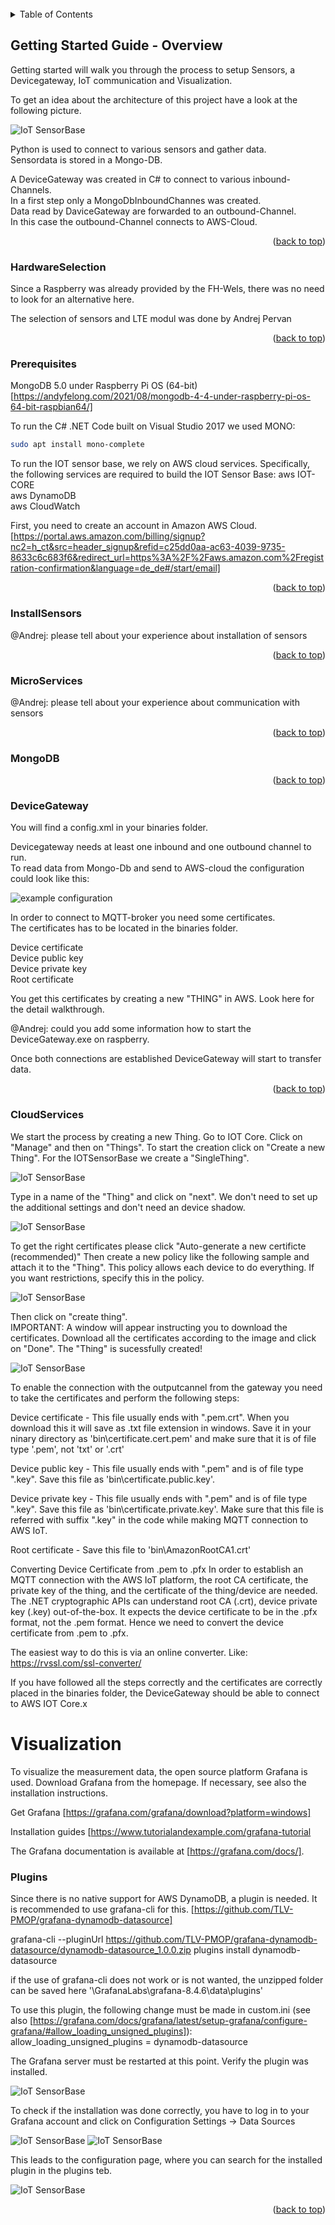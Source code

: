 <div id="top"></div>

<br />

<!-- TABLE OF CONTENTS -->
<details>
  <summary>Table of Contents</summary>
  <ol>    
    <li>
      <a href="#getting-started">Getting Started</a>
      <ul>
	    <li><a href="#HardwareSelection">Selection of suitable hardware</a></li>
        <li><a href="#Prerequisites">Prerequisites</a></li>
		<li><a href="#InstallSensors">Install Sensors</a></li>
		<li><a href="#MicroServices">Communication between MicroServices with Sensors</a></li>
		<li><a href="#MongoDB">Setup MongoDB</a></li>
		<li><a href="#DeviceGateway">Configuration of DeviceGateway</a></li>
		<li><a href="#CloudServices">Configuration of AWS-cloud services</a></li>
      </ul>
    </li>
  </ol>
</details>


<!-- Getting Started Guide - Overview -->
## Getting Started Guide - Overview

Getting started will walk you through the process to setup Sensors, a Devicegateway, IoT communication and Visualization.

To get an idea about the architecture of this project have a look at the following picture.

![IoT SensorBase][Architecture]

Python is used to connect to various sensors and gather data.<br />
Sensordata is stored in a Mongo-DB.<br />

A DeviceGateway was created in C# to connect to various inbound-Channels.<br />
In a first step only a MongoDbInboundChannes was created.<br />
Data read by DaviceGateway are forwarded to an outbound-Channel.<br />
In this case the outbound-Channel connects to AWS-Cloud.<br />

<p align="right">(<a href="#top">back to top</a>)</p>

### HardwareSelection

Since a Raspberry was already provided by the FH-Wels, there was no need to look for an alternative here.

The selection of sensors and LTE modul was done by Andrej Pervan

<p align="right">(<a href="#top">back to top</a>)</p>

### Prerequisites

MongoDB 5.0 under Raspberry Pi OS (64-bit) 
[https://andyfelong.com/2021/08/mongodb-4-4-under-raspberry-pi-os-64-bit-raspbian64/]

To run the C# .NET Code built on Visual Studio 2017 we used MONO:
   ```sh
   sudo apt install mono-complete
   ```
To run the IOT sensor base, we rely on AWS cloud services. Specifically, the following services are required to build the IOT Sensor Base: 
aws IOT-CORE<br />
aws DynamoDB<br />
aws CloudWatch<br />

First, you need to create an account in Amazon AWS Cloud. 
[https://portal.aws.amazon.com/billing/signup?nc2=h_ct&src=header_signup&refid=c25dd0aa-ac63-4039-9735-8633c6c683f6&redirect_url=https%3A%2F%2Faws.amazon.com%2Fregistration-confirmation&language=de_de#/start/email]


<p align="right">(<a href="#top">back to top</a>)</p>


### InstallSensors

@Andrej: please tell about your experience about installation of sensors

<p align="right">(<a href="#top">back to top</a>)</p>

### MicroServices

@Andrej: please tell about your experience about communication with sensors

<p align="right">(<a href="#top">back to top</a>)</p>

### MongoDB

<p align="right">(<a href="#top">back to top</a>)</p>

### DeviceGateway

You will find a config.xml in your binaries folder.<br />

Devicegateway needs at least one inbound and one outbound channel to run.<br />
To read data from Mongo-Db and send to AWS-cloud the configuration could look like this:<br />

![example configuration][config-image]

In order to connect to MQTT-broker you need some certificates.<br />
The certificates has to be located in the binaries folder.

Device certificate<br />
Device public key <br />
Device private key <br />
Root certificate <br />

You get this certificates by creating a new "THING" in AWS. Look here for the detail walkthrough.

@Andrej: could you add some information how to start the DeviceGateway.exe on raspberry.

Once both connections are established DeviceGateway will start to transfer data.

<p align="right">(<a href="#top">back to top</a>)</p>

### CloudServices
We start the process by creating a new Thing. Go to IOT Core. Click on "Manage" and then on "Things". To start the creation click on "Create a new Thing". 
For the IOTSensorBase we create a "SingleThing".

![IoT SensorBase][CreateNewThing1]

Type in a name of the "Thing" and click on "next". We don't need to set up the additional settings and don't need an device shadow. 

![IoT SensorBase][CreateNewThing2]

To get the right certificates please click "Auto-generate a new certificte (recommended)"
Then create a new policy like the following sample and attach it to the "Thing". This policy allows each device to do everything. If you want restrictions, specify this in the policy. 

![IoT SensorBase][policy1]

Then click on "create thing".<br />
IMPORTANT: A window will appear instructing you to download the certificates. Download all the certificates according to the image and click on "Done". The "Thing" is sucessfully created!

![IoT SensorBase][Zertifikate]

To enable the connection with the outputcannel from the gateway you need to take the certificates and perform the following steps: 

Device certificate - This file usually ends with ".pem.crt". When you download this it will save as .txt file extension in windows. Save it in your ninary directory as 'bin\certificate.cert.pem' and make sure that it is of file type '.pem', not 'txt' or '.crt'

Device public key - This file usually ends with ".pem" and is of file type ".key". Save this file as 'bin\certificate.public.key'.

Device private key - This file usually ends with ".pem" and is of file type ".key". Save this file as 'bin\certificate.private.key'. Make sure that this file is referred with suffix ".key" in the code while making MQTT connection to AWS IoT.

Root certificate - Save this file to 'bin\AmazonRootCA1.crt'

Converting Device Certificate from .pem to .pfx
In order to establish an MQTT connection with the AWS IoT platform, the root CA certificate, the private key of the thing, and the certificate of the thing/device are needed. The .NET cryptographic APIs can understand root CA (.crt), device private key (.key) out-of-the-box. It expects the device certificate to be in the .pfx format, not the .pem format. Hence we need to convert the device certificate from .pem to .pfx.

The easiest way to do this is via an online converter. Like: https://rvssl.com/ssl-converter/ 

If you have followed all the steps correctly and the certificates are correctly placed in the binaries folder, the DeviceGateway should be able to connect to AWS IOT Core.x

# Visualization 

To visualize the measurement data, the open source platform Grafana is used. 
Download Grafana from the homepage. If necessary, see also the installation instructions. 

Get Grafana [https://grafana.com/grafana/download?platform=windows]
	
Installation guides [https://www.tutorialandexample.com/grafana-tutorial
	
The Grafana documentation is available at [https://grafana.com/docs/].

### Plugins 
Since there is no native support for AWS DynamoDB, a plugin is needed. It is recommended to use grafana-cli for this. 
[https://github.com/TLV-PMOP/grafana-dynamodb-datasource]

grafana-cli --pluginUrl https://github.com/TLV-PMOP/grafana-dynamodb-datasource/dynamodb-datasource_1.0.0.zip plugins install dynamodb-datasource 

if the use of grafana-cli does not work or is not wanted, the unzipped folder can be saved here '\GrafanaLabs\grafana-8.4.6\data\plugins'

To use this plugin, the following change must be made in custom.ini (see also [https://grafana.com/docs/grafana/latest/setup-grafana/configure-grafana/#allow_loading_unsigned_plugins]): allow_loading_unsigned_plugins = dynamodb-datasource

The Grafana server must be restarted at this point. 
Verify the plugin was installed.

![IoT SensorBase][PlugIn]

To check if the installation was done correctly, you have to log in to your Grafana account and click on Configuration Settings -> Data Sources 

![IoT SensorBase][PlugIn2]
![IoT SensorBase][PlugIn32]

This leads to the configuration page, where you can search for the installed plugin in the plugins teb. 

![IoT SensorBase][PlugIn3]



<p align="right">(<a href="#top">back to top</a>)</p>

<!-- MARKDOWN LINKS & IMAGES -->
<!-- https://www.markdownguide.org/basic-syntax/#reference-style-links -->
[Architecture]: images/IoT-SensorBase.png
[config-image]: images/config.PNG
[CreateNewThing1]: images/CreateNewThing1.PNG
[CreateNewThing2]: images/CreateNewThing2.PNG
[policy1]: images/Policy1.PNG
[Zertifikate]: images/Zertifikate.PNG
[PlugIn]: images/VerifyPlugin.PNG
[PlugIn2]: images/DataSources.png
[PlugIn3]: images/ConfigurationPlugin.png
[PlugIn32]: images/DataSources2.PNG


